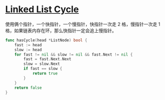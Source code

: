 # [Linked List Cycle](https://leetcode.com/problems/linked-list-cycle/description/)

使用俩个指针，一个快指针，一个慢指针，快指针一次走 2 格，慢指针一次走 1 格，如果链表内存在环，那么快指针一定会追上慢指针。

```go
func hasCycle(head *ListNode) bool {
	fast := head
	slow := head
	for fast != nil && slow != nil && fast.Next != nil {
		fast = fast.Next.Next
		slow = slow.Next
		if fast == slow {
			return true
		}
	}
	return false
}
```
